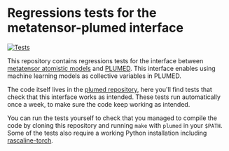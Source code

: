 # Regressions tests for the metatensor-plumed interface

[![Tests](https://github.com/lab-cosmo/plumed-metatensor-tests/actions/workflows/tests.yml/badge.svg?branch=main)](https://github.com/lab-cosmo/plumed-metatensor-tests/actions/workflows/tests.yml)

This repository contains regressions tests for the interface between [metatensor
atomistic models](https://docs.metatensor.org/latest/atomistic/index.html) and
[PLUMED](https://www.plumed.org/). This interface enables using machine learning
models as collective variables in PLUMED.

The code itself lives in the [plumed repository], here you'll find tests that
check that this interface works as intended. These tests run automatically once
a week, to make sure the code keep working as intended.

You can run the tests yourself to check that you managed to compile the code by
cloning this repository and running `make` with `plumed` in your `$PATH`. Some
of the tests also require a working Python installation including
[rascaline-torch](https://github.com/Luthaf/rascaline/).

[plumed repository]: https://github.com/lab-cosmo/plumed2/tree/action-metatensor/src/metatensor
